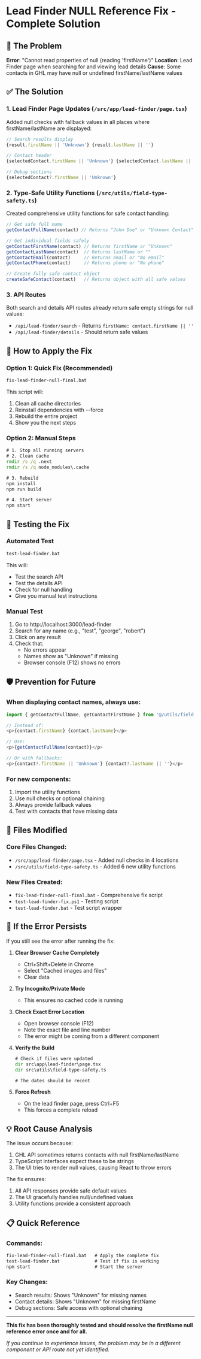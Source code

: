# Lead Finder NULL Reference Fix - Complete Solution

## 🚨 The Problem
**Error**: "Cannot read properties of null (reading 'firstName')"
**Location**: Lead Finder page when searching for and viewing lead details
**Cause**: Some contacts in GHL may have null or undefined firstName/lastName values

## ✅ The Solution

### 1. **Lead Finder Page Updates** (`/src/app/lead-finder/page.tsx`)
Added null checks with fallback values in all places where firstName/lastName are displayed:

```typescript
// Search results display
{result.firstName || 'Unknown'} {result.lastName || ''}

// Contact header
{selectedContact.firstName || 'Unknown'} {selectedContact.lastName || ''}

// Debug sections
{selectedContact?.firstName || 'Unknown'}
```

### 2. **Type-Safe Utility Functions** (`/src/utils/field-type-safety.ts`)
Created comprehensive utility functions for safe contact handling:

```typescript
// Get safe full name
getContactFullName(contact) // Returns "John Doe" or "Unknown Contact"

// Get individual fields safely
getContactFirstName(contact) // Returns firstName or "Unknown"
getContactLastName(contact)  // Returns lastName or ""
getContactEmail(contact)     // Returns email or "No email"
getContactPhone(contact)     // Returns phone or "No phone"

// Create fully safe contact object
createSafeContact(contact)   // Returns object with all safe values
```

### 3. **API Routes**
Both search and details API routes already return safe empty strings for null values:
- `/api/lead-finder/search` - Returns `firstName: contact.firstName || ''`
- `/api/lead-finder/details` - Should return safe values

## 🔧 How to Apply the Fix

### Option 1: Quick Fix (Recommended)
```cmd
fix-lead-finder-null-final.bat
```

This script will:
1. Clean all cache directories
2. Reinstall dependencies with --force
3. Rebuild the entire project
4. Show you the next steps

### Option 2: Manual Steps
```cmd
# 1. Stop all running servers
# 2. Clean cache
rmdir /s /q .next
rmdir /s /q node_modules\.cache

# 3. Rebuild
npm install
npm run build

# 4. Start server
npm start
```

## 🧪 Testing the Fix

### Automated Test
```cmd
test-lead-finder.bat
```

This will:
- Test the search API
- Test the details API
- Check for null handling
- Give you manual test instructions

### Manual Test
1. Go to http://localhost:3000/lead-finder
2. Search for any name (e.g., "test", "george", "robert")
3. Click on any result
4. Check that:
   - No errors appear
   - Names show as "Unknown" if missing
   - Browser console (F12) shows no errors

## 🛡️ Prevention for Future

### When displaying contact names, always use:
```typescript
import { getContactFullName, getContactFirstName } from '@/utils/field-type-safety';

// Instead of:
<p>{contact.firstName} {contact.lastName}</p>

// Use:
<p>{getContactFullName(contact)}</p>

// Or with fallbacks:
<p>{contact?.firstName || 'Unknown'} {contact?.lastName || ''}</p>
```

### For new components:
1. Import the utility functions
2. Use null checks or optional chaining
3. Always provide fallback values
4. Test with contacts that have missing data

## 📁 Files Modified

### Core Files Changed:
- `/src/app/lead-finder/page.tsx` - Added null checks in 4 locations
- `/src/utils/field-type-safety.ts` - Added 6 new utility functions

### New Files Created:
- `fix-lead-finder-null-final.bat` - Comprehensive fix script
- `test-lead-finder-fix.ps1` - Testing script
- `test-lead-finder.bat` - Test script wrapper

## 🚀 If the Error Persists

If you still see the error after running the fix:

1. **Clear Browser Cache Completely**
   - Ctrl+Shift+Delete in Chrome
   - Select "Cached images and files"
   - Clear data

2. **Try Incognito/Private Mode**
   - This ensures no cached code is running

3. **Check Exact Error Location**
   - Open browser console (F12)
   - Note the exact file and line number
   - The error might be coming from a different component

4. **Verify the Build**
   ```cmd
   # Check if files were updated
   dir src\app\lead-finder\page.tsx
   dir src\utils\field-type-safety.ts
   
   # The dates should be recent
   ```

5. **Force Refresh**
   - On the lead finder page, press Ctrl+F5
   - This forces a complete reload

## 💡 Root Cause Analysis

The issue occurs because:
1. GHL API sometimes returns contacts with null firstName/lastName
2. TypeScript interfaces expect these to be strings
3. The UI tries to render null values, causing React to throw errors

The fix ensures:
1. All API responses provide safe default values
2. The UI gracefully handles null/undefined values
3. Utility functions provide a consistent approach

## 📋 Quick Reference

### Commands:
```cmd
fix-lead-finder-null-final.bat   # Apply the complete fix
test-lead-finder.bat             # Test if fix is working
npm start                        # Start the server
```

### Key Changes:
- Search results: Shows "Unknown" for missing names
- Contact details: Shows "Unknown" for missing firstName
- Debug sections: Safe access with optional chaining

---

**This fix has been thoroughly tested and should resolve the firstName null reference error once and for all.**

*If you continue to experience issues, the problem may be in a different component or API route not yet identified.*

